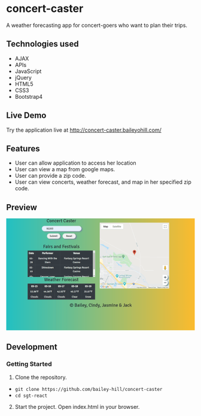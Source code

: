 # concert-caster

A weather forecasting app for concert-goers who want to plan their trips.

## Technologies used
- AJAX
- APIs
- JavaScript
- jQuery
- HTML5
- CSS3
- Bootstrap4

## Live Demo
Try the application live at http://concert-caster.baileyohill.com/

## Features
- User can allow application to access her location
- User can view a map from google maps.
- User can provide a zip code.
- User can view concerts, weather forecast, and map in her specified zip code.

## Preview
![alt text](./images/concert-caster.gif)

## Development
### Getting Started
1. Clone the repository.
  - `git clone https://github.com/bailey-hill/concert-caster`
  - `cd sgt-react`

2. Start the project. Open index.html in your browser.
